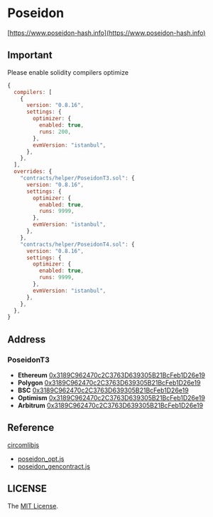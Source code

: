 # Poseidon
[https://www.poseidon-hash.info](https://www.poseidon-hash.info)

## Important
Please enable solidity compilers optimize
```js
{
  compilers: [
    {
      version: "0.8.16",
      settings: {
        optimizer: {
          enabled: true,
          runs: 200,
        },
        evmVersion: "istanbul",
      },
    },
  ],
  overrides: {
    "contracts/helper/PoseidonT3.sol": {
      version: "0.8.16",
      settings: {
        optimizer: {
          enabled: true,
          runs: 9999,
        },
        evmVersion: "istanbul",
      },
    },
    "contracts/helper/PoseidonT4.sol": {
      version: "0.8.16",
      settings: {
        optimizer: {
          enabled: true,
          runs: 9999,
        },
        evmVersion: "istanbul",
      },
    },
  },
}
```

## Address
### PoseidonT3
- **Ethereum** [0x3189C962470c2C3763D639305B21BcFeb1D26e19](https://etherscan.io/address/0x3189C962470c2C3763D639305B21BcFeb1D26e19)
- **Polygon** [0x3189C962470c2C3763D639305B21BcFeb1D26e19](https://polygonscan.com/address/0x3189C962470c2C3763D639305B21BcFeb1D26e19)
- **BSC** [0x3189C962470c2C3763D639305B21BcFeb1D26e19](https://bscscan.com/address/0x3189C962470c2C3763D639305B21BcFeb1D26e19)
- **Optimism** [0x3189C962470c2C3763D639305B21BcFeb1D26e19](https://optimistic.etherscan.io/address/0x3189C962470c2C3763D639305B21BcFeb1D26e19)
- **Arbitrum** [0x3189C962470c2C3763D639305B21BcFeb1D26e19](https://arbiscan.io/address/0x3189C962470c2C3763D639305B21BcFeb1D26e19)

## Reference
[circomlibjs](https://github.com/iden3/circomlibjs)
- [poseidon_opt.js](https://github.com/iden3/circomlibjs/blob/main/src/poseidon_opt.js)
- [poseidon_gencontract.js](https://github.com/iden3/circomlibjs/blob/main/src/poseidon_gencontract.js)

## LICENSE
The [MIT License](LICENSE).